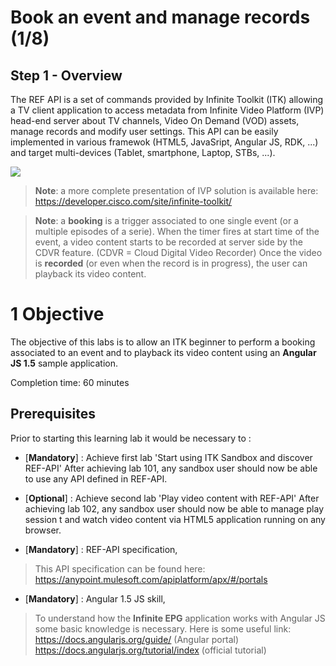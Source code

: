 #  Book an event and manage records (1/8)

## Step 1 - Overview
The REF API is a set of commands provided by Infinite Toolkit (ITK) allowing a TV client application to access metadata from Infinite Video Platform (IVP) head-end server about TV channels, Video On Demand (VOD) assets, manage records and modify user settings.
This API can be easily implemented in various framewok (HTML5, JavaSript, Angular JS, RDK, ...) and target multi-devices (Tablet, smartphone, Laptop, STBs, ...).



  ![](/posts/files/itk-book-event-103/assets/images/Start-REF-API-103-00_archi.jpg)<br/>


> **Note**:
> a more complete presentation of IVP solution is available here:
> https://developer.cisco.com/site/infinite-toolkit/


> **Note**:
> a **booking** is a trigger associated to one single event (or a multiple episodes of a serie). When the timer fires at start time of the event, a video content starts to be recorded at server side by the CDVR feature.
> (CDVR = Cloud Digital Video Recorder)
> Once the video is **recorded** (or even when the record is in progress), the user can playback its video content.


# 1 Objective

The objective of this labs is to allow an ITK beginner to perform a booking associated to an event and to playback its video content using an **Angular JS 1.5** sample application.


Completion time: 60 minutes

## Prerequisites
Prior to starting this learning lab it would be necessary to :

- [**Mandatory**] : Achieve first lab 'Start using ITK Sandbox and discover REF-API'
After achieving lab 101, any sandbox user should now be able to use any API defined in REF-API.

- [**Optional**] : Achieve second lab 'Play video content with REF-API'
After achieving lab 102, any sandbox user should now be able to manage play session t and watch video content via HTML5 application running on any browser.

- [**Mandatory**] : REF-API specification,
> This API specification can be found here:
> https://anypoint.mulesoft.com/apiplatform/apx/#/portals


- [**Mandatory**] : Angular 1.5 JS skill,
> To understand how the **Infinite EPG** application works with Angular JS some basic knowledge is necessary. Here is some useful link:
> https://docs.angularjs.org/guide/ (Angular portal)
> https://docs.angularjs.org/tutorial/index (official tutorial)

